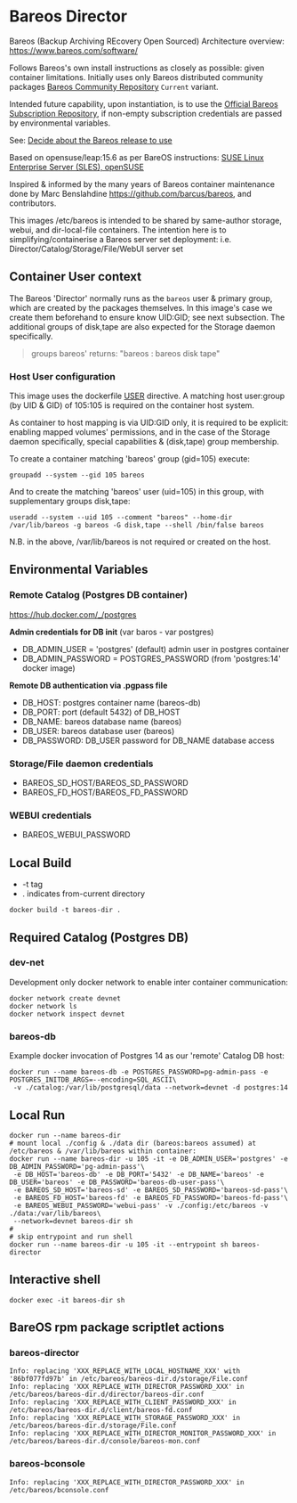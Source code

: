 # Bareos Director

Bareos (Backup Archiving REcovery Open Sourced) Architecture overview: https://www.bareos.com/software/

Follows Bareos's own install instructions as closely as possible: given container limitations.
Initially uses only Bareos distributed community packages [Bareos Community Repository](https://download.bareos.org/current) `Current` variant.

Intended future capability, upon instantiation, is to use the [Official Bareos Subscription Repository](https://download.bareos.com/bareos/release/),
if non-empty subscription credentials are passed by environmental variables.

See: [Decide about the Bareos release to use](https://docs.bareos.org/IntroductionAndTutorial/InstallingBareos.html#decide-about-the-bareos-release-to-use)

Based on opensuse/leap:15.6 as per BareOS instructions:
[SUSE Linux Enterprise Server (SLES), openSUSE](https://docs.bareos.org/IntroductionAndTutorial/InstallingBareos.html#install-on-suse-based-linux-distributions)

Inspired & informed by the many years of Bareos container maintenance done by Marc Benslahdine https://github.com/barcus/bareos, and contributors.

This images /etc/bareos is intended to be shared by same-author storage, webui, and dir-local-file containers.
The intention here is to simplifying/containerise a Bareos server set deployment:
i.e. Director/Catalog/Storage/File/WebUI server set

## Container User context

The Bareos 'Director' normally runs as the `bareos` user & primary group,
which are created by the packages themselves.
In this image's case we create them beforehand to ensure know UID:GID; see next subsection. 
The additional groups of disk,tape are also expected for the Storage daemon specifically.

> groups bareos' returns: "bareos : bareos disk tape"

### Host User configuration

This image uses the dockerfile [USER](https://docs.docker.com/reference/dockerfile/#user) directive.
A matching host user:group (by UID & GID) of 105:105 is required on the container host system.

As container to host mapping is via UID:GID only,
it is required to be explicit: enabling mapped volumes' permissions,
and in the case of the Storage daemon specifically,
special capabilities & (disk,tape) group membership.

To create a container matching 'bareos' group (gid=105) execute:
```shell
groupadd --system --gid 105 bareos
```
And to create the matching 'bareos' user (uid=105) in this group, with supplementary groups disk,tape:
```shell
useradd --system --uid 105 --comment "bareos" --home-dir /var/lib/bareos -g bareos -G disk,tape --shell /bin/false bareos
```
N.B. in the above, /var/lib/bareos is not required or created on the host.

## Environmental Variables

### Remote Catalog (Postgres DB container)
https://hub.docker.com/_/postgres

**Admin credentials for DB init**
(var baros - var postgres)
- DB_ADMIN_USER = 'postgres' (default) admin user in postgres container
- DB_ADMIN_PASSWORD = POSTGRES_PASSWORD (from 'postgres:14' docker image)

**Remote DB authentication via .pgpass file** 
- DB_HOST: postgres container name (bareos-db)
- DB_PORT: port (default 5432) of DB_HOST
- DB_NAME: bareos database name (bareos)
- DB_USER: bareos database user (bareos)
- DB_PASSWORD: DB_USER password for DB_NAME database access

### Storage/File daemon credentials

- BAREOS_SD_HOST/BAREOS_SD_PASSWORD 
- BAREOS_FD_HOST/BAREOS_FD_PASSWORD

### WEBUI credentials

- BAREOS_WEBUI_PASSWORD

## Local Build
- -t tag <name>
- . indicates from-current directory

```
docker build -t bareos-dir .
```

## Required Catalog (Postgres DB)

### dev-net
Development only docker network to enable inter container communication:
```shell
docker network create devnet
docker network ls
docker network inspect devnet
```

### bareos-db
Example docker invocation of Postgres 14 as our 'remote' Catalog DB host:
```shell
docker run --name bareos-db -e POSTGRES_PASSWORD=pg-admin-pass -e POSTGRES_INITDB_ARGS=--encoding=SQL_ASCII\
 -v ./catalog:/var/lib/postgresql/data --network=devnet -d postgres:14
```

## Local Run

```shell
docker run --name bareos-dir
# mount local ./config & ./data dir (bareos:bareos assumed) at /etc/bareos & /var/lib/bareos within container:
docker run --name bareos-dir -u 105 -it -e DB_ADMIN_USER='postgres' -e DB_ADMIN_PASSWORD='pg-admin-pass'\
 -e DB_HOST='bareos-db' -e DB_PORT='5432' -e DB_NAME='bareos' -e DB_USER='bareos' -e DB_PASSWORD='bareos-db-user-pass'\
 -e BAREOS_SD_HOST='bareos-sd' -e BAREOS_SD_PASSWORD='bareos-sd-pass'\
 -e BAREOS_FD_HOST='bareos-fd' -e BAREOS_FD_PASSWORD='bareos-fd-pass'\
 -e BAREOS_WEBUI_PASSWORD='webui-pass' -v ./config:/etc/bareos -v ./data:/var/lib/bareos\
 --network=devnet bareos-dir sh
#
# skip entrypoint and run shell
docker run --name bareos-dir -u 105 -it --entrypoint sh bareos-director
```

## Interactive shell

```
docker exec -it bareos-dir sh
```

## BareOS rpm package scriptlet actions

### bareos-director
```shell
Info: replacing 'XXX_REPLACE_WITH_LOCAL_HOSTNAME_XXX' with '86bf077fd97b' in /etc/bareos/bareos-dir.d/storage/File.conf
Info: replacing 'XXX_REPLACE_WITH_DIRECTOR_PASSWORD_XXX' in /etc/bareos/bareos-dir.d/director/bareos-dir.conf
Info: replacing 'XXX_REPLACE_WITH_CLIENT_PASSWORD_XXX' in /etc/bareos/bareos-dir.d/client/bareos-fd.conf
Info: replacing 'XXX_REPLACE_WITH_STORAGE_PASSWORD_XXX' in /etc/bareos/bareos-dir.d/storage/File.conf
Info: replacing 'XXX_REPLACE_WITH_DIRECTOR_MONITOR_PASSWORD_XXX' in /etc/bareos/bareos-dir.d/console/bareos-mon.conf
```

### bareos-bconsole
```shell
Info: replacing 'XXX_REPLACE_WITH_DIRECTOR_PASSWORD_XXX' in /etc/bareos/bconsole.conf
```